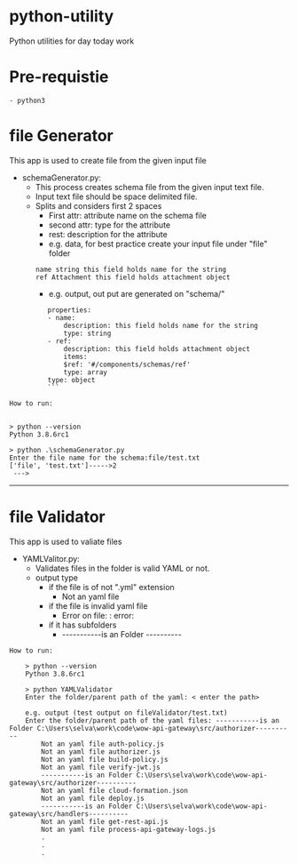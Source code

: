 # python-utility
Python utilities for day today work

# Pre-requistie
    - python3

  
# file Generator

This app is used to create file from the given input file

- schemaGenerator.py:
    - This process creates schema file from the given input text file.
    - Input text file should be space delimited file.
    - Splits and considers first 2 spaces
        - First attr: attribute name on the schema file
        - second attr: type for the attribute
        - rest: description for the attribute
        - e.g. data, for best practice create your input file under "file" folder
         ```
         name string this field holds name for the string
         ref Attachment this field holds attachment object
         ```
         - e.g. output, out put are generated on "schema/"
         ```description: test
            properties:
            - name:
                description: this field holds name for the string
                type: string
            - ref:
                description: this field holds attachment object
                items:
                $ref: '#/components/schemas/ref'
                type: array
            type: object
            ```

```
How to run:


> python --version               
Python 3.8.6rc1

> python .\schemaGenerator.py
Enter the file name for the schema:file/test.txt
['file', 'test.txt']----->2
 --->
```

------------------------------------------------------------------------

# file Validator

This app is used to valiate files

- YAMLValitor.py:
    - Validates files in the folder is valid YAML or not.
    - output type
        - if the file is of not ".yml" extension
            - Not an yaml file <file name>
        - if the file is invalid yaml file
            - Error on file: <file name> : error: <error info>
        - if it has subfolders
            - -----------is an Folder <folder path>----------

```
How to run:

    > python --version               
    Python 3.8.6rc1

    > python YAMLValidator
    Enter the folder/parent path of the yaml: < enter the path> 

    e.g. output (test output on fileValidator/test.txt)
    Enter the folder/parent path of the yaml files: -----------is an Folder C:\Users\selva\work\code\wow-api-gateway\src/authorizer----------
        Not an yaml file auth-policy.js
        Not an yaml file authorizer.js
        Not an yaml file build-policy.js
        Not an yaml file verify-jwt.js
        -----------is an Folder C:\Users\selva\work\code\wow-api-gateway\src/authorizer----------
        Not an yaml file cloud-formation.json
        Not an yaml file deploy.js
        -----------is an Folder C:\Users\selva\work\code\wow-api-gateway\src/handlers----------
        Not an yaml file get-rest-api.js
        Not an yaml file process-api-gateway-logs.js
        .
        .
        .


```

